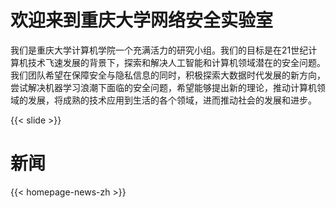 # 欢迎来到重庆大学网络安全实验室

我们是重庆大学计算机学院一个充满活力的研究小组。我们的目标是在21世纪计算机技术飞速发展的背景下，探索和解决人工智能和计算机领域潜在的安全问题。我们团队希望在保障安全与隐私信息的同时，积极探索大数据时代发展的新方向，尝试解决机器学习浪潮下面临的安全问题，希望能够提出新的理论，推动计算机领域的发展，将成熟的技术应用到生活的各个领域，进而推动社会的发展和进步。

{{< slide >}}



<!-- 我们位于重庆大学，这是中国重庆市沙坪坝区的一所综合性国立大学。它是旨在将中国大学转变为更好的研究机构的211项目和985项目的成员。 -->

# 新闻

{{< homepage-news-zh >}}

<!--
# 快速访问

{{< quick-link-zh >}} -->
